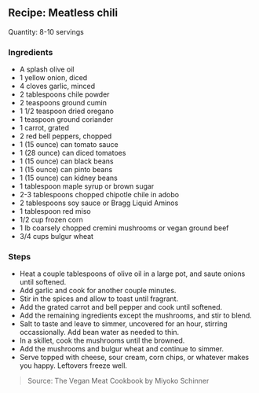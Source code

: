 ## Recipe: Meatless chili
Quantity: 8-10 servings  

### Ingredients
 - A splash olive oil
 - 1 yellow onion, diced
 - 4 cloves garlic, minced
 - 2 tablespoons chile powder
 - 2 teaspoons ground cumin
 - 1 1/2 teaspoon dried oregano
 - 1 teaspoon ground coriander
 - 1 carrot, grated
 - 2 red bell peppers, chopped
 - 1 (15 ounce) can tomato sauce
 - 1 (28 ounce) can diced tomatoes
 - 1 (15 ounce) can black beans
 - 1 (15 ounce) can pinto beans
 - 1 (15 ounce) can kidney beans
 - 1 tablespoon maple syrup or brown sugar
 - 2-3 tablespoons chopped chipotle chile in adobo
 - 2 tablespoons soy sauce or Bragg Liquid Aminos
 - 1 tablespoon red miso
 - 1/2 cup frozen corn
 - 1 lb coarsely chopped cremini mushrooms or vegan ground beef
 - 3/4 cups bulgur wheat

### Steps
 - Heat a couple tablespoons of olive oil in a large pot, and saute onions until softened.
 - Add garlic and cook for another couple minutes.
 - Stir in the spices and allow to toast until fragrant.
 - Add the grated carrot and bell pepper and cook until softened.
 - Add the remaining ingredients except the mushrooms, and stir to blend.
 - Salt to taste and leave to simmer, uncovered for an hour, stirring occassionally. Add bean water as needed to thin.
 - In a skillet, cook the mushrooms until the browned.
 - Add the mushrooms and bulgur wheat and continue to simmer.
 - Serve topped with cheese, sour cream, corn chips, or whatever makes you happy. Leftovers freeze well.

> Source: The Vegan Meat Cookbook by Miyoko Schinner